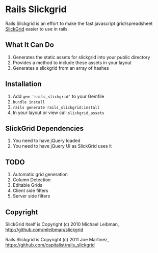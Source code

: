 # Rails Slickgrid #

Rails Slickgrid is an effort to make the fast javascript grid/spreadsheet [SlickGrid](https://github.com/mleibman/SlickGrid) easier to use in rails.

## What It Can Do
1. Generates the static assets for slickgrid into your public directory
2. Provides a method to include these assets in your layout
3. Generates a slickgrid from an array of hashes

## Installation

1. Add `gem 'rails_slickgrid'` to your Gemfile
2. `bundle install`
3. `rails generate rails_slickgrid:install`
4. In your layout or view call `slickgrid_assets`

## SlickGrid Dependencies

1. You need to have jQuery loaded
2. You need to have jQuery UI as SlickGrid uses it

## TODO
1. Automatic grid generation
2. Column Detection
3. Editable Grids
4. Client side filters
5. Server side filters

## Copyright

SlickGrid itself is Copyright (c) 2010 Michael Leibman, http://github.com/mleibman/slickgrid

Rails Slickgrid is Copyright (c) 2011 Joe Martinez, https://github.com/capitalist/rails_slickgrid
